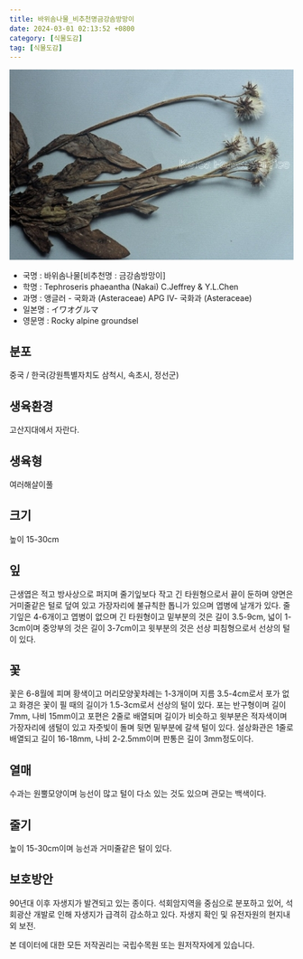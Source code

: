 ```yaml
---
title: 바위솜나물_비추천명금강솜방망이
date: 2024-03-01 02:13:52 +0800
category: [식물도감]
tag: [식물도감]
---
```




![바위솜나물[비추천명 : 금강솜방망이]](/assets/img/fileUpload/plants/basic/Compositae/Tephroseris/9988/1_th2.JPG)
- 국명 : 바위솜나물[비추천명 : 금강솜방망이]
- 학명 : Tephroseris phaeantha (Nakai) C.Jeffrey & Y.L.Chen
- 과명 : 앵글러 - 국화과 (Asteraceae) APG Ⅳ- 국화과 (Asteraceae)
- 일본명 : イワオグルマ
- 영문명 : Rocky alpine groundsel


## 분포
중국 / 한국(강원특별자치도 삼척시, 속초시, 정선군) 
## 생육환경
고산지대에서 자란다.
## 생육형
여러해살이풀
## 크기
높이 15-30cm
## 잎
근생엽은 적고 방사상으로 퍼지며 줄기잎보다 작고 긴 타원형으로서 끝이 둔하며 양면은 거미줄같은 털로 덮여 있고 가장자리에 불규칙한 톱니가 있으며 엽병에 날개가 있다. 줄기잎은 4-6개이고 엽병이 없으며 긴 타원형이고 밑부분의 것은 길이 3.5-9cm, 넓이 1-3cm이며 중앙부의 것은 길이 3-7cm이고 윗부분의 것은 선상 피침형으로서 선상의 털이 있다.
## 꽃
꽃은 6-8월에 피며 황색이고 머리모양꽃차례는 1-3개이며 지름 3.5-4cm로서 포가 없고 화경은 꽃이 필 때의 길이가 1.5-3cm로서 선상의 털이 있다. 포는 반구형이며 길이 7mm, 나비 15mm이고 포편은 2줄로 배열되며 길이가 비슷하고 윗부분은 적자색이며 가장자리에 샘털이 있고 자줏빛이 돌며 뒷면 밑부분에 갈색 털이 있다. 설상화관은 1줄로 배열되고 길이 16-18mm, 나비 2-2.5mm이며 판통은 길이 3mm정도이다.
## 열매
수과는 원뿔모양이며 능선이 많고 털이 다소 있는 것도 있으며 관모는 백색이다.
## 줄기
높이 15-30cm이며 능선과 거미줄같은 털이 있다.
## 보호방안
90년대 이후 자생지가 발견되고 있는 종이다. 석회암지역을 중심으로 분포하고 있어, 석회광산 개발로 인해 자생지가 급격히 감소하고 있다. 자생지 확인 및 유전자원의 현지내외 보전.






본 데이터에 대한 모든 저작권리는 국립수목원 또는 원저작자에게 있습니다.
